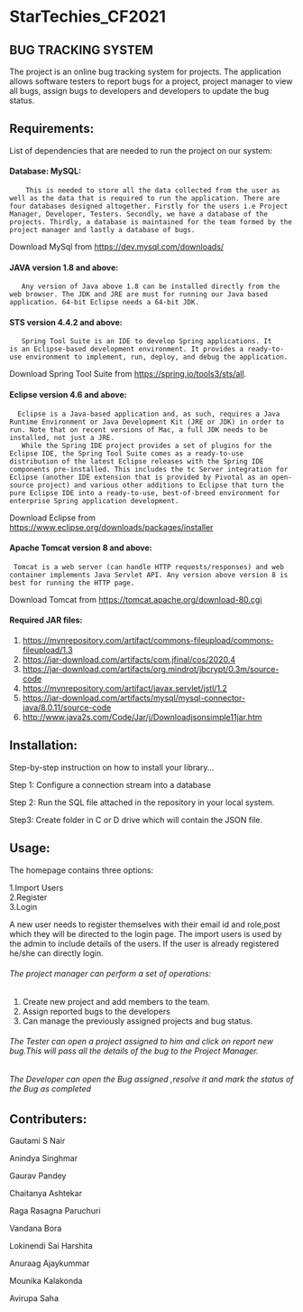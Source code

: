 # StarTechies_CF2021
## BUG TRACKING SYSTEM
The project is an online bug tracking system for projects. The application allows software testers to report bugs for a project, project manager to view all bugs, assign bugs to developers and developers to update the bug status.


## Requirements:
List of dependencies that are needed to run the project on our system:

#### Database: MySQL:

        This is needed to store all the data collected from the user as well as the data that is required to run the application. There are four databases designed altogether. Firstly for the users i.e Project Manager, Developer, Testers. Secondly, we have a database of the projects. Thirdly, a database is maintained for the team formed by the project manager and lastly a database of bugs.
Download MySql from https://dev.mysql.com/downloads/

 
#### JAVA version 1.8 and above:

       Any version of Java above 1.8 can be installed directly from the web browser. The JDK and JRE are must for running our Java based application. 64-bit Eclipse needs a 64-bit JDK.


#### STS version 4.4.2 and above:

       Spring Tool Suite is an IDE to develop Spring applications. It is an Eclipse-based development environment. It provides a ready-to-use environment to implement, run, deploy, and debug the application.
Download Spring Tool Suite from https://spring.io/tools3/sts/all.

#### Eclipse version 4.6 and above:
       
      Eclipse is a Java-based application and, as such, requires a Java Runtime Environment or Java Development Kit (JRE or JDK) in order to run. Note that on recent versions of Mac, a full JDK needs to be installed, not just a JRE.
       While the Spring IDE project provides a set of plugins for the Eclipse IDE, the Spring Tool Suite comes as a ready-to-use distribution of the latest Eclipse releases with the Spring IDE components pre-installed. This includes the tc Server integration for Eclipse (another IDE extension that is provided by Pivotal as an open-source project) and various other additions to Eclipse that turn the pure Eclipse IDE into a ready-to-use, best-of-breed environment for enterprise Spring application development.
Download Eclipse from https://www.eclipse.org/downloads/packages/installer


#### Apache Tomcat version 8 and above:
  
     Tomcat is a web server (can handle HTTP requests/responses) and web container implements Java Servlet API. Any version above version 8 is best for running the HTTP page.
Download Tomcat from https://tomcat.apache.org/download-80.cgi

#### Required JAR files:

1. https://mvnrepository.com/artifact/commons-fileupload/commons-fileupload/1.3
2. https://jar-download.com/artifacts/com.jfinal/cos/2020.4
3. https://jar-download.com/artifacts/org.mindrot/jbcrypt/0.3m/source-code
4. https://mvnrepository.com/artifact/javax.servlet/jstl/1.2
5. https://jar-download.com/artifacts/mysql/mysql-connector-java/8.0.11/source-code
6. http://www.java2s.com/Code/Jar/j/Downloadjsonsimple11jar.htm


## Installation:
Step-by-step instruction on how to install your library…

Step 1: Configure a connection stream into a database

Step 2: Run the SQL file attached in the repository in your local system.

Step3: Create folder in C or D drive which will contain the JSON file.

## Usage:
The homepage contains three options:

1.Import Users  
2.Register  
3.Login

A new user needs to register themselves with their email id  and role,post which they will be directed to the login page.
The import users is used by the admin to include details of the users.
If the user is already registered he/she can directly login.

###### The project manager can perform a set of operations:

   1. Create new project and add members to the team.   
   2. Assign reported bugs to the developers
   3. Can manage the previously assigned projects and bug status.

###### The Tester can open a project assigned to him and click on report new bug.This will pass all the details of the bug to the Project Manager.

###### The Developer can open the Bug assigned ,resolve it and mark the status of the Bug as completed                   

## Contributers:
Gautami S Nair

Anindya Singhmar

Gaurav Pandey

Chaitanya Ashtekar

Raga Rasagna Paruchuri

Vandana Bora

Lokinendi Sai Harshita

Anuraag Ajaykummar

Mounika Kalakonda

Avirupa Saha
